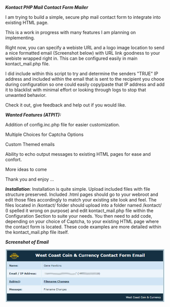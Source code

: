 ***Kontact PHP Mail Contact Form Mailer***


I am trying to build a simple, secure php mail contact form to integrate into existing HTML page.

This is a work in progress with many features I am planning on implementing.

Right now, you can specify a webiste URL and a logo image location to send a nice formatted email (Screenshot below) with URL link goodness to your webiste wrapped right in. This can be configured easily in main kontact_mail.php file. 

I did include within this script to try and determine the senders "TRUE" IP address and included within the email that is sent to the recipient you chooe during configuration so one could easily copy/paste that IP address and add it to blacklist with minimal effort or looking through logs to stop that unwanted behavior.

Check it out, give feedback and help out if you would like.


***Wanted Features (ATPIT):***

Addition of config.inc.php file for easier customization.

Multiple Choices for Captcha Options

Custom Themed emails

Ability to echo output messages to existing HTML pages for ease and confort.

More ideas to come

Thank you and enjoy ... 


***Installation***:
Installation is quite simple. Upload included files with file structure preserved. Included .html pages should go to your webroot and edit those files accordingly to match your existing site look and feel. The files located in /kontact/ folder should upload into a folder named /kontact/ (I spelled it wrong on purpose) and edit kontact_mail.php file within the Configuration Section to suite your needs. You then need to add code, depending on your choice of Captcha, to your existing HTML page where the contact form is located. These code examples are more detailed within the kontact_mail.php file itself.


***Screenshot of Email***

![Alt text](/images/screenshot_dar_blue.png?raw=true "Dark Blue Theme")

